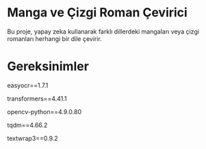 # Manga ve Çizgi Roman Çevirici

Bu proje, yapay zeka kullanarak farklı dillerdeki mangaları veya çizgi romanları herhangi bir dile çevirir.


# Gereksinimler

easyocr==1.7.1

transformers==4.41.1

opencv-python==4.9.0.80

tqdm==4.66.2

textwrap3==0.9.2 


